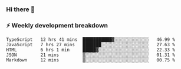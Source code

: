 ### Hi there 👋

### ⚡ Weekly development breakdown
<!--START_SECTION:waka-->
```text
TypeScript   12 hrs 41 mins  ███████████▓░░░░░░░░░░░░░   46.99 % 
JavaScript   7 hrs 27 mins   ███████░░░░░░░░░░░░░░░░░░   27.63 % 
HTML         6 hrs 1 min     █████▓░░░░░░░░░░░░░░░░░░░   22.33 % 
JSON         21 mins         ▒░░░░░░░░░░░░░░░░░░░░░░░░   01.31 % 
Markdown     12 mins         ▒░░░░░░░░░░░░░░░░░░░░░░░░   00.75 % 
```
<!--END_SECTION:waka-->
<!--
**MarceloWis/MarceloWis** is a ✨ _special_ ✨ repository because its `README.md` (this file) appears on your GitHub profile.

Here are some ideas to get you started:

- 🔭 I’m currently working on ...
- 🌱 I’m currently learning ...
- 👯 I’m looking to collaborate on ...
- 🤔 I’m looking for help with ...
- 💬 Ask me about ...
- 📫 How to reach me: ...
- 😄 Pronouns: ...
- ⚡ Fun fact: ...
-->
